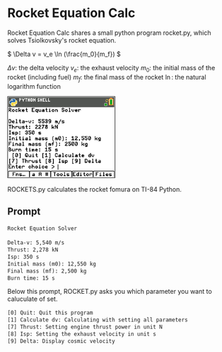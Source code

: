 # Rocket Equation Calc

Rocket Equation Calc shares a small python program rocket.py, which solves Tsiolkovsky's rocket equation.

$
\Delta v = v_e \ln (\frac{m_0}{m_f})
$

$\Delta v$: the delta velocity
$v_e$: the exhaust velocity
$m_0$: the initial mass of the rocket (including fuel)
$m_f$: the final mass of the rocket
$\ln$: the natural logarithm function


![Screen](screen.png)

ROCKETS.py calculates the rocket fomura on TI-84 Python.

## Prompt

```
Rocket Equation Solver

Delta-v: 5,540 m/s
Thrust: 2,278 kN
Isp: 350 s
Initial mass (m0): 12,550 kg
Final mass (mf): 2,500 kg
Burn time: 15 s
```

Below this prompt, ROCKET.py asks you which parameter you want to caluculate of set.

```
[0] Quit: Quit this program
[1] Calculate dv: Calculating with setting all parameters
[7] Thrust: Setting engine thrust power in unit N
[8] Isp: Setting the exhaust velocity in unit s
[9] Delta: Display cosmic velocity
```
